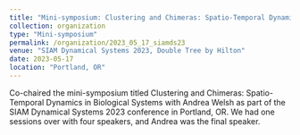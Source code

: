 ```yaml
---
title: "Mini-symposium: Clustering and Chimeras: Spatio-Temporal Dynamics in Biological Systems"
collection: organization
type: "Mini-symposium"
permalink: /organization/2023_05_17_siamds23
venue: "SIAM Dynamical Systems 2023, Double Tree by Hilton"
date: 2023-05-17
location: "Portland, OR"
---
```


Co-chaired the mini-symposium titled Clustering and Chimeras: Spatio-Temporal Dynamics in Biological Systems with Andrea Welsh as part of the SIAM Dynamical Systems 2023 conference in Portland, OR. We had one sessions over with four speakers, and Andrea was the final speaker.
